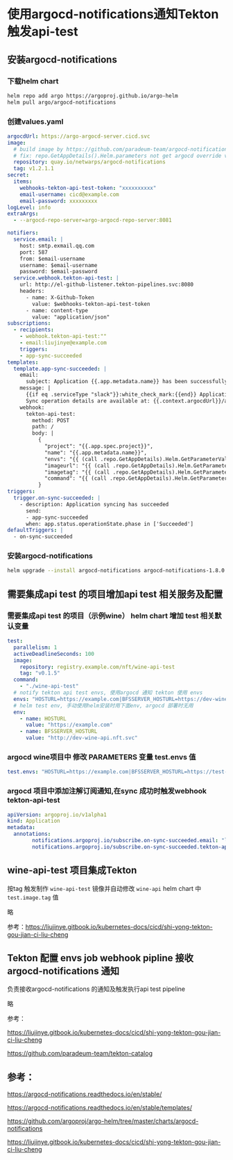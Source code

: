 # 使用argocd-notifications通知Tekton触发api-test

## 安装argocd-notifications

### 下载helm chart

```sh
helm repo add argo https://argoproj.github.io/argo-helm
helm pull argo/argocd-notifications
```

### 创建values.yaml

```yaml
argocdUrl: https://argo-argocd-server.cicd.svc
image:
  # build image by https://github.com/paradeum-team/argocd-notifications/tree/jyliu
  # fix: repo.GetAppDetails().Helm.parameters not get argocd override value 
  repository: quay.io/netwarps/argocd-notifications
  tag: v1.2.1.1
secret:
  items:
    webhooks-tekton-api-test-token: "xxxxxxxxxx"
    email-username: cicd@example.com
    email-password: xxxxxxxxx
logLevel: info
extraArgs:
  - --argocd-repo-server=argo-argocd-repo-server:8081

notifiers:
  service.email: |
    host: smtp.exmail.qq.com
    port: 587
    from: $email-username
    username: $email-username
    password: $email-password
  service.webhook.tekton-api-test: |
    url: http://el-github-listener.tekton-pipelines.svc:8080
    headers:
      - name: X-Github-Token
        value: $webhooks-tekton-api-test-token
      - name: content-type
        value: "application/json"
subscriptions:
  - recipients:
    - webhook.tekton-api-test:""
    - email:liujinye@example.com
    triggers:
    - app-sync-succeeded
templates:
  template.app-sync-succeeded: |
    email:
      subject: Application {{.app.metadata.name}} has been successfully synced.
    message: |
      {{if eq .serviceType "slack"}}:white_check_mark:{{end}} Application {{.app.metadata.name}} has been successfully synced at {{.app.status.operationState.finishedAt}}.
      Sync operation details are available at: {{.context.argocdUrl}}/applications/{{.app.metadata.name}}?operation=true .
    webhook:
      tekton-api-test:
        method: POST
        path: /
        body: |
          {
            "project": "{{.app.spec.project}}",
            "name": "{{.app.metadata.name}}",
            "envs": "{{ (call .repo.GetAppDetails).Helm.GetParameterValueByName "test.envs" }}",
            "imageurl": "{{ (call .repo.GetAppDetails).Helm.GetParameterValueByName "test.image.repository" }}",
            "imagetag": "{{ (call .repo.GetAppDetails).Helm.GetParameterValueByName "test.image.tag"}}",
            "command": "{{ (call .repo.GetAppDetails).Helm.GetParameterValueByName "test.command[0]"}}"
          }
triggers:
  trigger.on-sync-succeeded: |
    - description: Application syncing has succeeded
      send:
      - app-sync-succeeded
      when: app.status.operationState.phase in ['Succeeded']
defaultTriggers: |
  - on-sync-succeeded
```

### 安装argocd-notifications

```sh
helm upgrade --install argocd-notifications argocd-notifications-1.8.0.tgz -n cicd -f values.yaml
```

## 需要集成api test 的项目增加api test 相关服务及配置

### 需要集成api test 的项目（示例wine） helm chart 增加 test 相关默认变量

```yaml
test:
  parallelism: 1
  activeDeadlineSeconds: 100
  image:
    repository: registry.example.com/nft/wine-api-test
    tag: "v0.1.5"
  command:
    - "./wine-api-test"
  # notify tekton api test envs, 使用argocd 通知 tekton 使用 envs
  envs: "HOSTURL=https://example.com|BFSSERVER_HOSTURL=https://dev-wine-api.example.com"
  # helm test env, 手动使用helm安装时用下面env, argocd 部署时无用
  env:
    - name: HOSTURL
      value: "https://example.com"
    - name: BFSSERVER_HOSTURL
      value: "http://dev-wine-api.nft.svc"
```

### argocd wine项目中 修改 PARAMETERS 变量 test.envs 值

```yaml
test.envs: "HOSTURL=https://example.com|BFSSERVER_HOSTURL=https://test-wine-api.example.com"
```

### argocd 项目中添加注解订阅通知,在sync 成功时触发webhook tekton-api-test

```yaml
apiVersion: argoproj.io/v1alpha1
kind: Application
metadata:
  annotations:
		notifications.argoproj.io/subscribe.on-sync-succeeded.email: "liujinye@example.com"
		notifications.argoproj.io/subscribe.on-sync-succeeded.tekton-api-test: ""
```

## wine-api-test 项目集成Tekton

按tag 触发制作 `wine-api-test` 镜像并自动修改 `wine-api` helm chart 中 `test.image.tag` 值

略

参考：https://liujinye.gitbook.io/kubernetes-docs/cicd/shi-yong-tekton-gou-jian-ci-liu-cheng

## Tekton 配置 envs job webhook pipline 接收argocd-notifications 通知

负责接收argocd-notifications 的通知及触发执行api test pipeline

略

参考：

https://liujinye.gitbook.io/kubernetes-docs/cicd/shi-yong-tekton-gou-jian-ci-liu-cheng

https://github.com/paradeum-team/tekton-catalog

## 参考：

https://argocd-notifications.readthedocs.io/en/stable/

https://argocd-notifications.readthedocs.io/en/stable/templates/

https://github.com/argoproj/argo-helm/tree/master/charts/argocd-notifications

https://liujinye.gitbook.io/kubernetes-docs/cicd/shi-yong-tekton-gou-jian-ci-liu-cheng